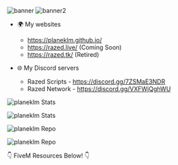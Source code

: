 ![banner](https://github.com/planeklm/planeklm/assets/91488137/a206fb3d-013f-4f2f-b734-0ad4a80c944b)
![banner2](https://github.com/planeklm/planeklm/assets/91488137/15c6040e-0d33-469a-a19c-e57632873de1)

-  🌍 My websites
    * https://planeklm.github.io/
    * https://razed.live/ (Coming Soon)
    * https://razed.tk/ (Retired)

-  🌐 My Discord servers
    * Razed Scripts - https://discord.gg/7ZSMaE3NDR
    * Razed Network - https://discord.gg/VXFWjQghWU
    
![planeklm Stats](https://github-readme-stats.vercel.app/api?username=planeklm&bg_color=0D1016&text_color=ffffff&title_color=ff9472&hide_border=true)

![planeklm Stats](https://github-readme-stats.vercel.app/api/top-langs?username=planeklm&show_icons=true&locale=en&layout=compact&title_color=ff9472&bg_color=0D1016&text_color=ffffff&hide_border=true)





![planeklm Repo](https://github-readme-stats.vercel.app/api/pin/?username=planeklm&repo=razed-toilet&title_color=ffffff&text_color=64748b&icon_color=ff9472&bg_color=1c1917&hide_border=true&locale=en)

![planeklm Repo](https://github-readme-stats.vercel.app/api/pin/?username=planeklm&repo=razed-tesla&title_color=ffffff&text_color=64748b&icon_color=ff9472&bg_color=1c1917&hide_border=true&locale=en)

<!---
planeklm/planeklm is a ✨ special ✨ repository because its `README.md` (this file) appears on your GitHub profile.
You can click the Preview link to take a look at your changes.
--->

👇 FiveM Resources Below! 👇
